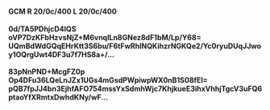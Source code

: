 #### GCM R 20/0c/400 L 20/0c/400
**0d/TA5PDhjcD4lQS**<br/>**oVP7DzKFbHzvsNjZ+M6vnqlLn8GNez8dF1bM/Lp/Y68=**<br/>**UQmBdWdGQqEHrKtt3S6bu/F6tFwRhlNQKihzrNGKQe2/Yc0ryuDUqJJwoy1OQrgUwt4DF3u7f7HS8a+/...**<br/><br/>
**83pNnPND+McgFZ0p**<br/>**Op4DFu36LQeLnJZx1UGs4mGsdPWpiwpWX0nB1S08fEI=**<br/>**pQB7fpJJ4bn3EjhfAFO754mssYxSdmhWjc7KhjkueE3ihxVhhjTgcV3uFQ6ptaoYfXRmtxDwhdKNy/wF...**